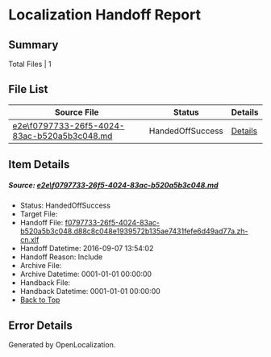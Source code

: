 # <a name='report-top'></a> Localization Handoff Report

## Summary
 Total Files | 1

## File List
 Source File | Status | Details 
 ----------- | ------ | ------- 
 [e2e\f0797733-26f5-4024-83ac-b520a5b3c048.md](https://github.com/OpenLocalizationTestOrg/ol-test0/blob/1ad20d1a936b75a5571344d71d2009683f1b4fc0/e2e/f0797733-26f5-4024-83ac-b520a5b3c048.md) | HandedOffSuccess | [Details](#eb2d812bb1f747ca1e42e845c9e02c544a3317d41)

## Item Details
##### <a name='eb2d812bb1f747ca1e42e845c9e02c544a3317d41'></a> Source: [e2e\f0797733-26f5-4024-83ac-b520a5b3c048.md](https://github.com/OpenLocalizationTestOrg/ol-test0/blob/1ad20d1a936b75a5571344d71d2009683f1b4fc0/e2e/f0797733-26f5-4024-83ac-b520a5b3c048.md)
* Status: HandedOffSuccess
* Target File: 
* Handoff File: [f0797733-26f5-4024-83ac-b520a5b3c048.d88c8c048e1939572b135ae7431fefe6d49ad77a.zh-cn.xlf](https://github.com/OpenLocalizationTestOrg/ol-test0-handoff/blob/6281bf27af55a534b69b29df44e5b919c83111d4/ol-handoff/OpenLocalizationTestOrg/ol-test0-zhcn/yuwzho/ht/f0797733-26f5-4024-83ac-b520a5b3c048.d88c8c048e1939572b135ae7431fefe6d49ad77a.zh-cn.xlf)
* Handoff Datetime: 2016-09-07 13:54:02
* Handoff Reason: Include
* Archive File: 
* Archive Datetime: 0001-01-01 00:00:00
* Handback File: 
* Handback Datetime: 0001-01-01 00:00:00
* [Back to Top](#report-top)


## Error Details

Generated by OpenLocalization.
